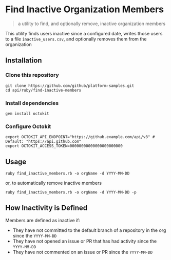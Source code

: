 # Find Inactive Organization Members
> a utility to find, and optionally remove, inactive organization members

This utility finds users inactive since a configured date, writes those users to a file `inactive_users.csv`, and optionally removes them from the organization

## Installation

### Clone this repository

```shell
git clone https://github.com/github/platform-samples.git
cd api/ruby/find-inactive-members
```

### Install dependencies

```shell
gem install octokit
```

### Configure Octokit

```shell
export OCTOKIT_API_ENDPOINT="https://github.example.com/api/v3" # Default: "https://api.github.com"
export OCTOKIT_ACCESS_TOKEN=00000000000000000000000
```

## Usage

```shell
ruby find_inactive_members.rb -o orgName -d YYYY-MM-DD
```

or, to automatically remove inactive members

```shell
ruby find_inactive_members.rb -o orgName -d YYYY-MM-DD -p
```

## How Inactivity is Defined

Members are defined as inactive if:

* They have not committed to the default branch of a repository in the org since the `YYYY-MM-DD`
* They have not opened an issue or PR that has had activity since the `YYYY-MM-DD`
* They have not commented on an issue or PR since the `YYYY-MM-DD`
